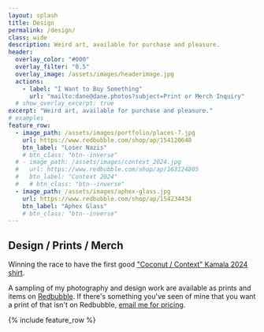 ```yaml
---
layout: splash
title: Design
permalink: /design/
class: wide
description: Weird art, available for purchase and pleasure.
header:
  overlay_color: "#000"
  overlay_filter: "0.5"
  overlay_image: /assets/images/headerimage.jpg
  actions:
    - label: "I Want to Buy Something"
      url: "mailto:dane@dane.photos?subject=Print or Merch Inquiry"
  # show_overlay_excerpt: true
excerpt: "Weird art, available for purchase and pleasure."
# examples
feature_row:
  - image_path: /assets/images/portfolio/places-7.jpg
    url: https://www.redbubble.com/shop/ap/154120648
    btn_label: "Loser Nazis"
    # btn_class: "btn--inverse"
  # - image_path: /assets/images/context_2024.jpg
  #   url: https://www.redbubble.com/shop/ap/163124805
  #   btn_label: "Context 2024"
  #   # btn_class: "btn--inverse"
  - image_path: /assets/images/aphex-glass.jpg
    url: https://www.redbubble.com/shop/ap/154234434
    btn_label: "Aphex Glass"
    # btn_class: "btn--inverse"
---
```

## Design / Prints / Merch

Winning the race to have the first good ["Coconut / Context" Kamala 2024 shirt](https://www.redbubble.com/i/t-shirt/Kamala-for-President-2024-Context-Coconut-Tree-Palm-Tree-by-danecd/163124805.WFLAH).

A sampling of my photography and design work are available as prints and items on [Redbubble](https://www.redbubble.com/people/danecd/shop). If there's something you've seen of mine that you want a print of that isn't on Redbubble, [email me for pricing](mailto:dane@dane.photos).

{% include feature_row %}